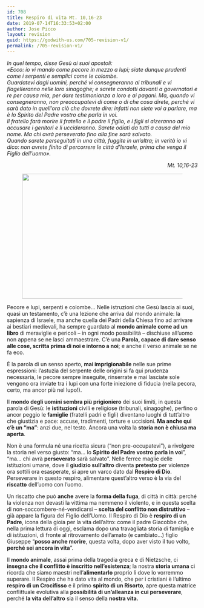 ```yaml
---
id: 708
title: Respiro di vita Mt. 10,16-23
date: 2019-07-14T16:33:53+02:00
author: Jose Picco
layout: revision
guid: https://godwith-us.com/705-revision-v1/
permalink: /705-revision-v1/
---
```

 



_In quel tempo, disse Gesù ai suoi apostoli:  
«Ecco: io vi mando come pecore in mezzo a lupi; siate dunque prudenti come i serpenti e semplici come le colombe.  
Guardatevi dagli uomini, perché vi consegneranno ai tribunali e vi flagelleranno nelle loro sinagoghe; e sarete condotti davanti a governatori e re per causa mia, per dare testimonianza a loro e ai pagani. Ma, quando vi consegneranno, non preoccupatevi di come o di che cosa direte, perché vi sarà dato in quell’ora ciò che dovrete dire: infatti non siete voi a parlare, ma è lo Spirito del Padre vostro che parla in voi.  
Il fratello farà morire il fratello e il padre il figlio, e i figli si alzeranno ad accusare i genitori e li uccideranno. Sarete odiati da tutti a causa del mio nome. Ma chi avrà perseverato fino alla fine sarà salvato.  
Quando sarete perseguitati in una città, fuggite in un’altra; in verità io vi dico: non avrete finito di percorrere le città d’Israele, prima che venga il Figlio dell’uomo»._

<p style="text-align:right">
  <em>Mt. 10,16-23 </em>
</p><figure class="wp-block-image is-resized">

<img src="https://godwith-us.com/wp-content/uploads/2019/07/Colomba.jpg" alt="" class="wp-image-706" width="586" height="329" srcset="https://incercadidio.com/wp-content/uploads/2019/07/Colomba.jpg 461w, https://incercadidio.com/wp-content/uploads/2019/07/Colomba-300x169.jpg 300w" sizes="(max-width: 586px) 100vw, 586px" /> </figure> 

Pecore e lupi, serpenti e colombe… Nelle istruzioni che Gesù lascia ai suoi, quasi un testamento, c’è una lezione che arriva dal mondo animale: la sapienza di Israele, ma anche quella dei Padri della Chiesa fino ad arrivare ai bestiari medievali, ha sempre guardato al **mondo animale come ad un libro** di meraviglie e pericoli – in ogni modo possibilità &#8211; dischiuse all’uomo non appena se ne lasci ammaestrare. C’è una **Parola, capace di dare senso alle cose, scritta prima di noi e intorno a noi**; e anche il verso animale se ne fa eco.

È la parola di un senso aperto, **mai imprigionabile** nelle sue prime espressioni: l’astuzia del serpente delle origini si fa qui prudenza necessaria, le pecore sempre inseguite, rinserrate e mai lasciate sole vengono ora inviate tra i lupi con una forte iniezione di fiducia (nella pecora, certo, ma ancor più nel lupo!).

Il **mondo degli uomini sembra più prigioniero** dei suoi limiti, in questa parola di Gesù: le **istituzioni** civili e religiose (tribunali, sinagoghe), perfino o ancor peggio le **famiglie** (fratelli padri e figli) diventano luoghi di tutt’altro che giustizia e pace: accuse, tradimenti, torture e uccisioni. **Ma anche qui c’è un “ma”**: anzi due, nel testo. Ancora una volta la **storia non è chiusa ma aperta**.

Non è una formula né una ricetta sicura (“non pre-occupatevi”), a rivolgere la storia nel verso giusto: “ma… lo **Spirito del Padre vostro** **parla in voi**”, “ma… chi avrà **perseverato** sarà salvato”. Nelle ferree maglie delle istituzioni umane, dove il **giudizio sull’altro** diventa **pretesto** per violenze ora sottili ora esasperate, si apre un varco dato dal **Respiro di Dio**. Perseverare in questo respiro, alimentare quest’altro verso è la via del **riscatto** dell’uomo con l’uomo.

Un riscatto che può **anche** avere la **forma della fuga**, di città in città: perché la violenza non devasti la vittima ma nemmeno il violento, e in questa scelta di non-soccombere-né-vendicarsi – **scelta del conflitto non distruttivo** &#8211; già appare la figura del Figlio dell’Uomo. Il Respiro di Dio è **respiro di un Padre**, icona della gioia per la vita dell’altro: come il padre Giacobbe che, nella prima lettura di oggi, esclama dopo una travagliata storia di famiglia e di istituzioni, di fronte al ritrovamento dell’amato (e cambiato…) figlio Giuseppe “**posso anche morire**, questa volta, dopo aver visto il tuo volto, **perché sei ancora in vita**”.

Il **mondo animale**, assai prima della tragedia greca e di Nietzsche, ci **insegna che il conflitto è inscritto nell’esistenza**; la nostra **storia umana** ci ricorda che siamo maestri nell’**alimentarlo** proprio lì dove lo vorremmo superare. Il Respiro che ha dato vita al mondo, che per i cristiani è l’ultimo **respiro di un Crocifisso** e il primo **spirito di un Risorto**, apre questa matrice conflittuale evolutiva alla **possibilità di un’alleanza in cui perseverare**, perché **la vita dell’altro** sia il senso della **nostra vita.**